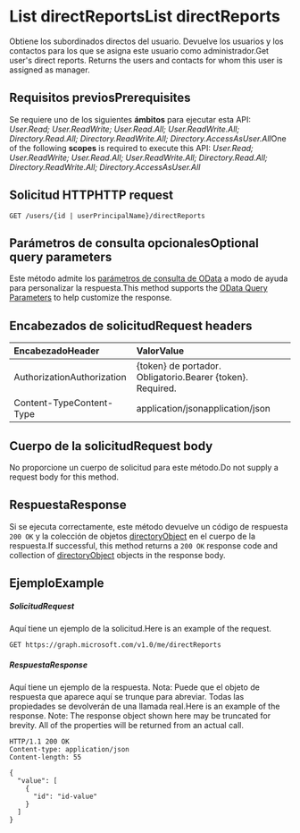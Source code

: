 # <a name="list-directreports"></a><span data-ttu-id="52d7e-101">List directReports</span><span class="sxs-lookup"><span data-stu-id="52d7e-101">List directReports</span></span>

<span data-ttu-id="52d7e-p101">Obtiene los subordinados directos del usuario. Devuelve los usuarios y los contactos para los que se asigna este usuario como administrador.</span><span class="sxs-lookup"><span data-stu-id="52d7e-p101">Get user's direct reports. Returns the users and contacts for whom this user is assigned as manager.</span></span>
## <a name="prerequisites"></a><span data-ttu-id="52d7e-104">Requisitos previos</span><span class="sxs-lookup"><span data-stu-id="52d7e-104">Prerequisites</span></span>
<span data-ttu-id="52d7e-105">Se requiere uno de los siguientes **ámbitos** para ejecutar esta API: *User.Read; User.ReadWrite; User.Read.All; User.ReadWrite.All; Directory.Read.All; Directory.ReadWrite.All; Directory.AccessAsUser.All*</span><span class="sxs-lookup"><span data-stu-id="52d7e-105">One of the following **scopes** is required to execute this API: *User.Read; User.ReadWrite; User.Read.All; User.ReadWrite.All; Directory.Read.All; Directory.ReadWrite.All; Directory.AccessAsUser.All*</span></span>

## <a name="http-request"></a><span data-ttu-id="52d7e-106">Solicitud HTTP</span><span class="sxs-lookup"><span data-stu-id="52d7e-106">HTTP request</span></span>
<!-- { "blockType": "ignored" } -->
```http
GET /users/{id | userPrincipalName}/directReports
```
## <a name="optional-query-parameters"></a><span data-ttu-id="52d7e-107">Parámetros de consulta opcionales</span><span class="sxs-lookup"><span data-stu-id="52d7e-107">Optional query parameters</span></span>
<span data-ttu-id="52d7e-108">Este método admite los [parámetros de consulta de OData](http://developer.microsoft.com/en-us/graph/docs/overview/query_parameters) a modo de ayuda para personalizar la respuesta.</span><span class="sxs-lookup"><span data-stu-id="52d7e-108">This method supports the [OData Query Parameters](http://developer.microsoft.com/en-us/graph/docs/overview/query_parameters) to help customize the response.</span></span>
## <a name="request-headers"></a><span data-ttu-id="52d7e-109">Encabezados de solicitud</span><span class="sxs-lookup"><span data-stu-id="52d7e-109">Request headers</span></span>
| <span data-ttu-id="52d7e-110">Encabezado</span><span class="sxs-lookup"><span data-stu-id="52d7e-110">Header</span></span>       | <span data-ttu-id="52d7e-111">Valor</span><span class="sxs-lookup"><span data-stu-id="52d7e-111">Value</span></span>|
|:-----------|:------|
| <span data-ttu-id="52d7e-112">Authorization</span><span class="sxs-lookup"><span data-stu-id="52d7e-112">Authorization</span></span>  | <span data-ttu-id="52d7e-p102">{token} de portador. Obligatorio.</span><span class="sxs-lookup"><span data-stu-id="52d7e-p102">Bearer {token}. Required.</span></span>  |
| <span data-ttu-id="52d7e-115">Content-Type</span><span class="sxs-lookup"><span data-stu-id="52d7e-115">Content-Type</span></span>   | <span data-ttu-id="52d7e-116">application/json</span><span class="sxs-lookup"><span data-stu-id="52d7e-116">application/json</span></span>  | 

## <a name="request-body"></a><span data-ttu-id="52d7e-117">Cuerpo de la solicitud</span><span class="sxs-lookup"><span data-stu-id="52d7e-117">Request body</span></span>
<span data-ttu-id="52d7e-118">No proporcione un cuerpo de solicitud para este método.</span><span class="sxs-lookup"><span data-stu-id="52d7e-118">Do not supply a request body for this method.</span></span>

## <a name="response"></a><span data-ttu-id="52d7e-119">Respuesta</span><span class="sxs-lookup"><span data-stu-id="52d7e-119">Response</span></span>

<span data-ttu-id="52d7e-120">Si se ejecuta correctamente, este método devuelve un código de respuesta `200 OK` y la colección de objetos [directoryObject](../resources/directoryobject.md) en el cuerpo de la respuesta.</span><span class="sxs-lookup"><span data-stu-id="52d7e-120">If successful, this method returns a `200 OK` response code and collection of [directoryObject](../resources/directoryobject.md) objects in the response body.</span></span>
## <a name="example"></a><span data-ttu-id="52d7e-121">Ejemplo</span><span class="sxs-lookup"><span data-stu-id="52d7e-121">Example</span></span>
##### <a name="request"></a><span data-ttu-id="52d7e-122">Solicitud</span><span class="sxs-lookup"><span data-stu-id="52d7e-122">Request</span></span>
<span data-ttu-id="52d7e-123">Aquí tiene un ejemplo de la solicitud.</span><span class="sxs-lookup"><span data-stu-id="52d7e-123">Here is an example of the request.</span></span>
<!-- {
  "blockType": "request",
  "name": "get_directreports"
}-->
```http
GET https://graph.microsoft.com/v1.0/me/directReports
```
##### <a name="response"></a><span data-ttu-id="52d7e-124">Respuesta</span><span class="sxs-lookup"><span data-stu-id="52d7e-124">Response</span></span>
<span data-ttu-id="52d7e-p103">Aquí tiene un ejemplo de la respuesta. Nota: Puede que el objeto de respuesta que aparece aquí se trunque para abreviar. Todas las propiedades se devolverán de una llamada real.</span><span class="sxs-lookup"><span data-stu-id="52d7e-p103">Here is an example of the response. Note: The response object shown here may be truncated for brevity. All of the properties will be returned from an actual call.</span></span>
<!-- {
  "blockType": "response",
  "truncated": true,
  "@odata.type": "microsoft.graph.directoryObject",
  "isCollection": true
} -->
```http
HTTP/1.1 200 OK
Content-type: application/json
Content-length: 55

{
  "value": [
    {
      "id": "id-value"
    }
  ]
}
```

<!-- uuid: 8fcb5dbc-d5aa-4681-8e31-b001d5168d79
2015-10-25 14:57:30 UTC -->
<!-- {
  "type": "#page.annotation",
  "description": "List directReports",
  "keywords": "",
  "section": "documentation",
  "tocPath": ""
}-->